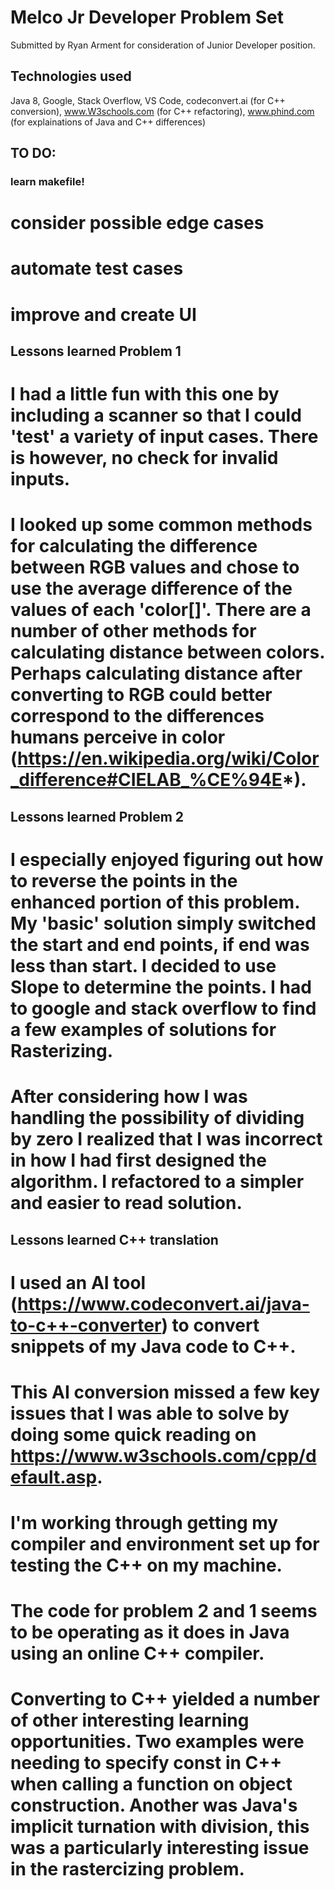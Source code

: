 # Melco Jr Developer Problem Set 
Submitted by Ryan Arment for consideration of Junior Developer position.

## Technologies used
Java 8, Google, Stack Overflow, VS Code, codeconvert.ai (for C++ conversion), www.W3schools.com (for C++ refactoring), www.phind.com (for explainations of Java and C++ differences)

## TO DO:
### learn makefile!
# consider possible edge cases
# automate test cases
# improve and create UI

## Lessons learned Problem 1
# I had a little fun with this one by including a scanner so that I could 'test' a variety of input cases. There is however, no check for invalid inputs.
# I looked up some common methods for calculating the difference between RGB values and chose to use the average difference of the values of each 'color[]'. There are a number of other methods for calculating distance between colors. Perhaps calculating distance after converting to RGB could better correspond to the differences humans perceive in color (https://en.wikipedia.org/wiki/Color_difference#CIELAB_%CE%94E*).

## Lessons learned Problem 2
# I especially enjoyed figuring out how to reverse the points in the enhanced portion of this problem. My 'basic' solution simply switched the start and end points, if end was less than start. I decided to use Slope to determine the points. I had to google and stack overflow to find a few examples of solutions for Rasterizing. 
# After considering how I was handling the possibility of dividing by zero I realized that I was incorrect in how I had first designed the algorithm. I refactored to a simpler and easier to read solution. 

## Lessons learned C++ translation
# I used an AI tool (https://www.codeconvert.ai/java-to-c++-converter) to convert snippets of my Java code to C++. 
# This AI conversion missed a few key issues that I was able to solve by doing some quick reading on https://www.w3schools.com/cpp/default.asp.
# I'm working through getting my compiler and environment set up for testing the C++ on my machine. 
# The code for problem 2 and 1 seems to be operating as it does in Java using an online C++ compiler.
# Converting to C++ yielded a number of other interesting learning opportunities. Two examples were needing to specify const in C++ when calling a function on object construction. Another was Java's implicit turnation with division, this was a particularly interesting issue in the rastercizing problem.



